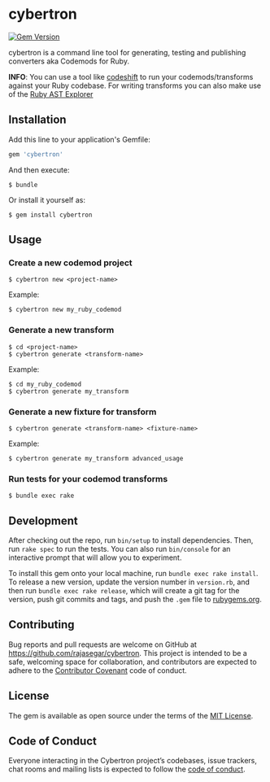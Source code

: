 # cybertron

[![Gem Version](https://badge.fury.io/rb/cybertron.svg)](https://badge.fury.io/rb/cybertron)

cybertron is a command line tool for generating, testing and publishing converters aka Codemods for Ruby.

**INFO**:
You can use a tool like [codeshift](https://github.com/rajasegar/codeshift) to run your codemods/transforms against your Ruby codebase.
For writing transforms you can also make use of the [Ruby AST Explorer](https://ruby-ast-explorer.herokuapp.com/)

## Installation

Add this line to your application's Gemfile:

```ruby
gem 'cybertron'
```

And then execute:

    $ bundle

Or install it yourself as:

    $ gem install cybertron

## Usage

### Create a new codemod project
```
$ cybertron new <project-name>
```
Example:

```
$ cybertron new my_ruby_codemod
```

### Generate a new transform
```
$ cd <project-name>
$ cybertron generate <transform-name>
```

Example:
```
$ cd my_ruby_codemod
$ cybertron generate my_transform
```

### Generate a new fixture for transform
```
$ cybertron generate <transform-name> <fixture-name>
```
Example:

```
$ cybertron generate my_transform advanced_usage
```

### Run tests for your codemod transforms
```
$ bundle exec rake
```

## Development

After checking out the repo, run `bin/setup` to install dependencies. Then, run `rake spec` to run the tests. You can also run `bin/console` for an interactive prompt that will allow you to experiment.

To install this gem onto your local machine, run `bundle exec rake install`. To release a new version, update the version number in `version.rb`, and then run `bundle exec rake release`, which will create a git tag for the version, push git commits and tags, and push the `.gem` file to [rubygems.org](https://rubygems.org).

## Contributing

Bug reports and pull requests are welcome on GitHub at https://github.com/rajasegar/cybertron. This project is intended to be a safe, welcoming space for collaboration, and contributors are expected to adhere to the [Contributor Covenant](http://contributor-covenant.org) code of conduct.

## License

The gem is available as open source under the terms of the [MIT License](https://opensource.org/licenses/MIT).

## Code of Conduct

Everyone interacting in the Cybertron project’s codebases, issue trackers, chat rooms and mailing lists is expected to follow the [code of conduct](https://github.com/[USERNAME]/cybertron/blob/master/CODE_OF_CONDUCT.md).
